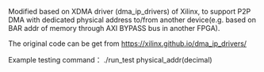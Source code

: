 Modified based on XDMA driver (dma_ip_drivers) of Xilinx, to support P2P DMA with dedicated physical address to/from another device(e.g. based on BAR addr of memory through AXI BYPASS bus in another FPGA).

The original code can be get from https://xilinx.github.io/dma_ip_drivers/

Example testing command： ./run_test physical_addr(decimal)
